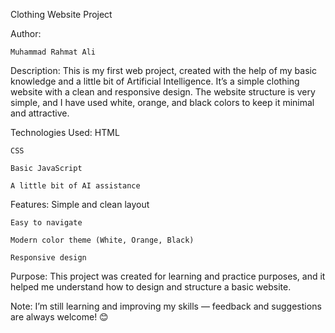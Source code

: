 Clothing Website Project

Author:
    
    Muhammad Rahmat Ali

Description:
    This is my first web project, created with the help of my basic knowledge and a little bit of Artificial Intelligence.
    It’s a simple clothing website with a clean and responsive design.
    The website structure is very simple, and I have used white, orange, and black colors to keep it minimal and attractive.

Technologies Used:
    HTML

    CSS

    Basic JavaScript

    A little bit of AI assistance

Features:
    Simple and clean layout

    Easy to navigate

    Modern color theme (White, Orange, Black)

    Responsive design

Purpose:
    This project was created for learning and practice purposes, and it helped me understand how to design and structure a basic website.

Note:
    I’m still learning and improving my skills — feedback and suggestions are always welcome! 😊